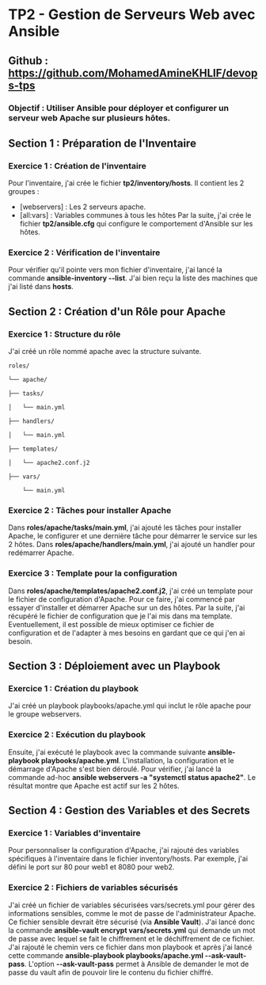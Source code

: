# TP2 - Gestion de Serveurs Web avec Ansible
## Github : https://github.com/MohamedAmineKHLIF/devops-tps
### **Objectif :** Utiliser Ansible pour déployer et configurer un serveur web Apache sur plusieurs hôtes.

## Section 1 : Préparation de l'Inventaire
### Exercice 1 : Création de l'inventaire
Pour l'inventaire, j'ai crée le fichier **tp2/inventory/hosts**.
Il contient les 2 groupes :
- [webservers] : Les 2 serveurs apache.
- [all:vars] : Variables communes à tous les hôtes
Par la suite, j'ai crée le fichier **tp2/ansible.cfg** qui configure le comportement d'Ansible sur les hôtes.
### Exercice 2 : Vérification de l'inventaire
Pour vérifier qu'il pointe vers mon fichier d'inventaire, j'ai lancé la commande **ansible-inventory --list**. J'ai bien reçu la liste des machines que j'ai listé dans **hosts**.

## Section 2 : Création d'un Rôle pour Apache
### Exercice 1 : Structure du rôle
J'ai créé un rôle nommé apache avec la structure suivante.

    roles/

    └── apache/

    ├── tasks/
    
    │   └── main.yml
    
    ├── handlers/
    
    │   └── main.yml
    
    ├── templates/
    
    │   └── apache2.conf.j2
    
    ├── vars/
    
        └── main.yml
### Exercice 2 : Tâches pour installer Apache
Dans **roles/apache/tasks/main.yml**, j'ai ajouté les tâches pour installer Apache, le configurer et une dernière tâche pour démarrer le service sur les 2 hôtes.
Dans **roles/apache/handlers/main.yml**, j'ai ajouté un handler pour redémarrer Apache.
### Exercice 3 : Template pour la configuration
Dans **roles/apache/templates/apache2.conf.j2**, j'ai créé un template pour le fichier de configuration d'Apache. Pour ce faire, j'ai commencé par essayer d'installer et démarrer Apache sur un des hôtes. Par la suite, j'ai récupéré le fichier de configuration que je l'ai mis dans ma template.
Eventuellement, il est possible de mieux optimiser ce fichier de configuration et de l'adapter à mes besoins en gardant que ce qui j'en ai besoin. 
## Section 3 : Déploiement avec un Playbook
### Exercice 1 : Création du playbook
J'ai créé un playbook playbooks/apache.yml qui inclut le rôle apache pour le groupe webservers.
### Exercice 2 : Exécution du playbook
Ensuite, j'ai exécuté le playbook avec la commande suivante **ansible-playbook playbooks/apache.yml**. L'installation, la configuration et le démarrage d'Apache s'est bien déroulé.
Pour vérifier, j'ai lancé la commande ad-hoc **ansible webservers -a "systemctl status apache2"**. Le résultat montre que Apache est actif sur les 2 hôtes.
## Section 4 : Gestion des Variables et des Secrets
### Exercice 1 : Variables d'inventaire
Pour personnaliser la configuration d'Apache, j'ai rajouté des variables spécifiques à l'inventaire dans le fichier inventory/hosts. Par exemple, j'ai défini le port sur 80 pour web1 et 8080 pour web2.
### Exercice 2 : Fichiers de variables sécurisés
J'ai créé un fichier de variables sécurisées vars/secrets.yml pour gérer des informations sensibles, comme le mot de passe de l'administrateur Apache.
Ce fichier sensible devrait être sécurisé (via **Ansible Vault**). J'ai lancé donc la commande **ansible-vault encrypt vars/secrets.yml** qui demande un mot de passe avec lequel se fait le chiffrement et le déchiffrement de ce fichier.
J'ai rajouté le chemin vers ce fichier dans mon playbook et après j'ai lancé cette commande **ansible-playbook playbooks/apache.yml --ask-vault-pass**. L'option **--ask-vault-pass** permet à Ansible de demander le mot de passe du vault afin de pouvoir lire le contenu du fichier chiffré.
